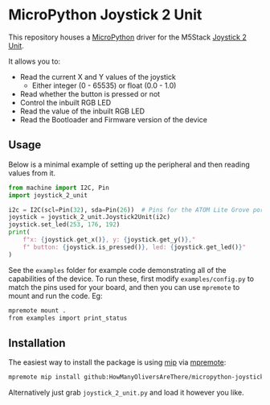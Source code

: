 # MicroPython Joystick 2 Unit

This repository houses a [MicroPython](https://micropython.org) driver for the M5Stack [Joystick 2 Unit](https://docs.m5stack.com/en/unit/Unit-JoyStick2).

It allows you to:

- Read the current X and Y values of the joystick
    - Either integer (0 - 65535) or float (0.0 - 1.0)
- Read whether the button is pressed or not
- Control the inbuilt RGB LED
- Read the value of the inbuilt RGB LED
- Read the Bootloader and Firmware version of the device

## Usage

Below is a minimal example of setting up the peripheral and then reading values from it.

```python
from machine import I2C, Pin
import joystick_2_unit

i2c = I2C(scl=Pin(32), sda=Pin(26))  # Pins for the ATOM Lite Grove port
joystick = joystick_2_unit.Joystick2Unit(i2c)
joystick.set_led(253, 176, 192)
print(
    f"x: {joystick.get_x()}, y: {joystick.get_y()},"
    f" button: {joystick.is_pressed()}, led: {joystick.get_led()}"
)
```

See the `examples` folder for example code demonstrating all of the capabilities of the device. To run these, first modify `examples/config.py` to match the pins used for your board, and then you can use `mpremote` to mount and run the code. Eg:

```bash
mpremote mount .
from examples import print_status
```

## Installation

The easiest way to install the package is using [mip](https://docs.micropython.org/en/latest/reference/packages.html#installing-packages-with-mip) via [mpremote](https://docs.micropython.org/en/latest/reference/mpremote.html):

```bash
mpremote mip install github:HowManyOliversAreThere/micropython-joystick-2-unit
```

Alternatively just grab `joystick_2_unit.py` and load it however you like.
